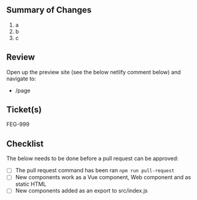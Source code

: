 ## Summary of Changes
1. a
2. b
3. c

## Review
Open up the preview site (see the below netlify comment below) and navigate to:
- /page

## Ticket(s)
FEG-999

## Checklist

The below needs to be done before a pull request can be approved:

- [ ] The pull request command has been ran `npm run pull-request`
- [ ] New components work as a Vue component, Web component and as static HTML
- [ ] New components added as an export to src/index.js